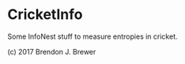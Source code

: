 CricketInfo
===========

Some InfoNest stuff to measure entropies in cricket.

(c) 2017 Brendon J. Brewer


